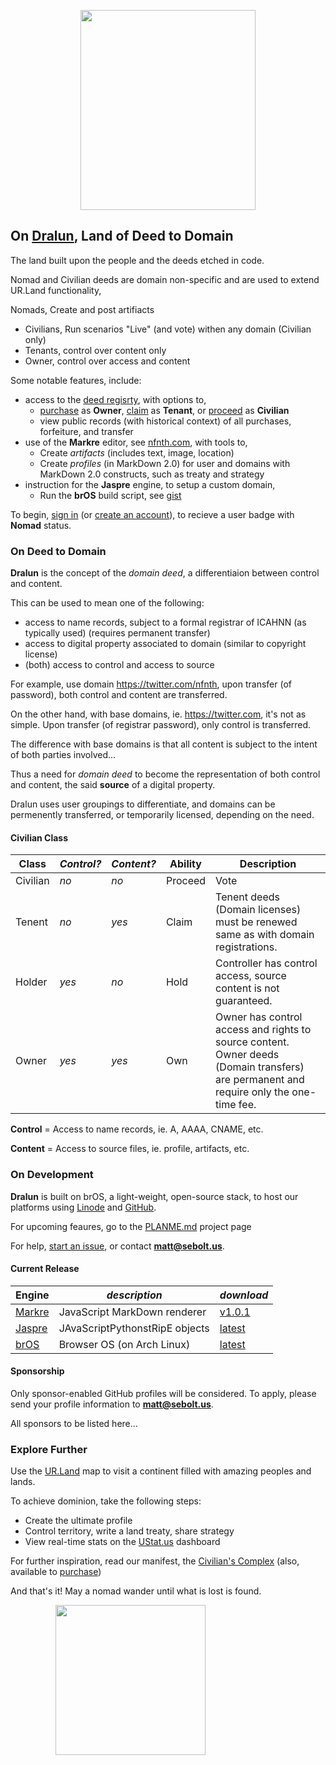 
<p align="center"><img src="https://github.com/nfnth/res/raw/main/site/bird.png" width="280" height="320" /></p>
  
## On [Dralun](https://dralun.com), Land of Deed to Domain

The land built upon the people and the deeds etched in code.

Nomad and Civilian deeds are domain non-specific and are used to extend UR.Land functionality,

Nomads, Create and post artifiacts

- Civilians, Run scenarios "Live" (and vote) withen any domain (Civilian only)
- Tenants, control over content only
- Owner, control over access and content

Some notable features, include:

- access to the [deed regisrty](https://github.com/nfnth/nfnth/blob/master/doc/DEED.md), with options to,
  - [purchase]() as **Owner**, [claim]() as **Tenant**, or [proceed]() as **Civilian**
  - view public records (with historical context) of all purchases, forfeiture, and transfer
- use of the **Markre** editor, see [nfnth.com](https://nfnth.com), with tools to,
  - Create *artifacts* (includes text, image, location)
  - Create *profiles* (in MarkDown 2.0) for user and domains with MarkDown 2.0 constructs, such as treaty and strategy
- instruction for the **Jaspre** engine, to setup a custom domain,
  - Run the **brOS** build script, see [gist]()

To begin, [sign in]() (or [create an account]()), to recieve a user badge with **Nomad** status.

### On Deed to Domain

**Dralun** is the concept of the *domain deed*, a differentiaion between control and content.

This can be used to mean one of the following:

- access to name records, subject to a formal registrar of ICAHNN (as typically used) (requires permanent transfer)
- access to digital property associated to domain (similar to copyright license)
- (both) access to control and access to source

For example, use domain https://twitter.com/nfnth, upon transfer (of password), both control and content are transferred.

On the other hand, with base domains, ie. https://twitter.com, it's not as simple. Upon transfer (of registrar password), only control is transferred. 

The difference with base domains is that all content is subject to the intent of both parties involved...

Thus a need for *domain deed* to become the representation of both control and content, the said **source** of a digital property.

Dralun uses user groupings to differentiate, and domains can be permenently transferred, or temporarily licensed, depending on the need.

#### Civilian Class

|Class|*Control?*|*Content?*|Ability|Description|
|-|-|-|-|-|
|Civilian|*no*|*no*|Proceed|Vote|
|Tenent|*no*|*yes*|Claim|Tenent deeds (Domain licenses) must be renewed same as with domain registrations. |
|Holder|*yes*|*no*|Hold|Controller has control access, source content is not guaranteed.|
|Owner|*yes*|*yes*|Own|Owner has control access and rights to source content. Owner deeds (Domain transfers) are permanent and require only the one-time fee.|

**Control** = Access to name records, ie. A, AAAA, CNAME, etc.

**Content** = Access to source files, ie. profile, artifacts, etc.

### On Development

**Dralun** is built on brOS, a light-weight, open-source stack, to host our platforms using [Linode]() and [GitHub]().

For upcoming feaures, go to the [PLANME.md](https://github.com/users/nfnth/projects/3) project page

For help, [start an issue](https://github.com/nfnth/nfnth/issues), or contact **matt@sebolt.us**.

#### Current Release

|**Engine**|*description*|*download*|
|-|-|-|
|[Markre](https://github.com/nfnth/nfnth/blob/master/doc/MATTDOWN.md)|JavaScript MarkDown renderer|[v1.0.1]()|
|[Jaspre]()|JAvaScriptPythonstRipE objects|[latest]()|
|[brOS](https://github.com/nfnth/nfnth/blob/master/doc/BROS.md)|Browser OS (on Arch Linux)|[latest]()|

#### Sponsorship

Only sponsor-enabled GitHub profiles will be considered. To apply, please send your profile information to **matt@sebolt.us**.

All sponsors to be listed here...

### Explore Further

Use the [UR.Land](https://ur.land) map to visit a continent filled with amazing peoples and lands. 

To achieve dominion, take the following steps:

- Create the ultimate profile
- Control territory, write a land treaty, share strategy
- View real-time stats on the [UStat.us](https://ustat.us) dashboard
 
For further inspiration, read our manifest, the [Civilian's Complex](https://github.com/nfnth/nfnth/blob/master/doc/CC.md) (also, available to [purchase]())

And that's it! May a nomad wander until what is lost is found.

<p align="center"><img style="padding-right:120px;position:relative;" src="https://github.com/nfnth/res/raw/main/site/fox.png" width="240" height="240" /></p>
